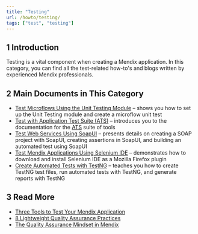 ```yaml
---
title: "Testing"
url: /howto/testing/
tags: ["test", "testing"]
---
```


## 1 Introduction

Testing is a vital component when creating a Mendix application. In this category, you can find all the test-related how-to's and blogs written by experienced Mendix professionals.

## 2 Main Documents in This Category

* [Test Microflows Using the Unit Testing Module](/howto/testing/testing-microflows-using-the-unittesting-module/) – shows you how to set up the Unit Testing module and create a microflow unit test
* [Test with Application Test Suite (ATS)](/howto/testing/testing-with-application-test-suite/) – introduces you to the documentation for the [ATS](/addons/ats-addon/) suite of tools
* [Test Web Services Using SoapUI](/howto/testing/testing-web-services-using-soapui/) – presents details on creating a SOAP project with SoapUI, creating assertions in SoapUI, and building an automated test using SoapUI
* [Test Mendix Applications Using Selenium IDE](/howto/testing/testing-mendix-applications-using-selenium-ide/) – demonstrates how to download and install Selenium IDE as a Mozilla Firefox plugin
* [Create Automated Tests with TestNG](/howto/testing/create-automated-tests-with-testng/) – teaches you how to create TestNG test files, run automated tests with TestNG, and generate reports with TestNG

## 3 Read More

* [Three Tools to Test Your Mendix Application](https://www.mendix.com/blog/three-tools-to-test-your-mendix-application/)
* [8 Lightweight Quality Assurance Practices](https://www.mendix.com/blog/8-lightweight-quality-assurance-practices/)
* [The Quality Assurance Mindset in Mendix](http://ww2.mendix.com/expert-webinar-quality-assurance.html)
